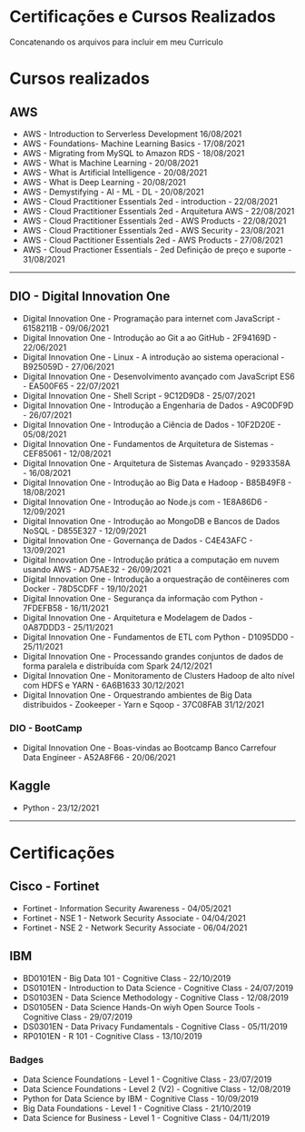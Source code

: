 
# Certificações e Cursos Realizados

Concatenando os arquivos para incluir em meu Curriculo

# Cursos realizados

## AWS 

 * AWS - Introduction to Serverless Development 16/08/2021
 * AWS - Foundations- Machine Learning Basics - 17/08/2021
 * AWS - Migrating from MySQL to Amazon RDS - 18/08/2021
 * AWS - What is Machine Learning - 20/08/2021
 * AWS - What is Artificial Intelligence - 20/08/2021
 * AWS - What is Deep Learning - 20/08/2021
 * AWS - Demystifying - AI - ML - DL - 20/08/2021  
 * AWS - Cloud Practitioner Essentials 2ed - introduction - 22/08/2021
 * AWS - Cloud Practitioner Essentials 2ed - Arquitetura AWS - 22/08/2021
 * AWS - Cloud Practitioner Essentials 2ed - AWS Products - 22/08/2021
 * AWS - Cloud Practitioner Essentials 2ed - AWS Security - 23/08/2021
 * AWS - Cloud Pactitioner Essentials 2ed - AWS Products - 27/08/2021
 * AWS - Cloud Practioner Essentials - 2ed Definição de preço e suporte - 31/08/2021

--------------------------
## DIO - Digital Innovation One 

 * Digital Innovation One - Programação para internet com JavaScript - 6158211B - 09/06/2021
 * Digital Innovation One - Introdução ao Git a ao GitHub - 2F94169D - 22/06/2021
 * Digital Innovation One - Linux - A introdução ao sistema operacional - B925059D - 27/06/2021 
 * Digital Innovation One - Desenvolvimento avançado com JavaScript ES6 - EA500F65 - 22/07/2021
 * Digital Innovation One - Shell Script - 9C12D9D8 - 25/07/2021
 * Digital Innovation One - Introdução a Engenharia de Dados - A9C0DF9D - 26/07/2021
 * Digital Innovation One - Introdução a Ciência de Dados - 10F2D20E - 05/08/2021
 * Digital Innovation One - Fundamentos de Arquitetura de Sistemas - CEF85061 - 12/08/2021
 * Digital Innovation One - Arquitetura de Sistemas Avançado - 9293358A - 16/08/2021
 * Digital Innovation One - Introdução ao Big Data e Hadoop -  B85B49F8 - 18/08/2021
 * Digital Innovation One - Introdução ao Node.js com - 1E8A86D6 - 12/09/2021
 * Digital Innovation One - Introdução ao MongoDB e Bancos de Dados NoSQL - D855E327 - 12/09/2021
 * Digital Innovation One - Governança de Dados - C4E43AFC - 13/09/2021
 * Digital Innovation One - Introdução prática a computação em nuvem usando AWS - AD75AE32 - 26/09/2021
 * Digital Innovation One - Introdução a orquestração de contêineres com Docker - 78D5CDFF - 19/10/2021
 * Digital Innovation One - Segurança da informação com Python - 7FDEFB58 - 16/11/2021
 * Digital Innovation One - Arquitetura e Modelagem de Dados - 0A87DDD3 - 25/11/2021
 * Digital Innovation One - Fundamentos de ETL com Python - D1095DD0 - 25/11/2021
 * Digital Innovation One - Processando grandes conjuntos de dados de forma paralela e distribuída com Spark 24/12/2021
 * Digital Innovation One - Monitoramento de Clusters Hadoop de alto nível com HDFS e YARN - 6A6B1633 30/12/2021
 * Digital Innovation One - Orquestrando ambientes de Big Data distribuidos - Zookeeper - Yarn e Sqoop - 37C08FAB 31/12/2021

 
 ### DIO - BootCamp 

  * Digital Innovation One - Boas-vindas ao Bootcamp Banco Carrefour Data Engineer - A52A8F66 - 20/06/2021

## Kaggle

 * Python - 23/12/2021
  
  -------------------------

# Certificações 

## Cisco - Fortinet

 * Fortinet - Information Security Awareness - 04/05/2021
 * Fortinet - NSE 1 - Network Security Associate - 04/04/2021
 * Fortinet - NSE 2 - Network Security Associate - 06/04/2021
 
 ## IBM 

  * BD0101EN - Big Data 101 - Cognitive Class - 22/10/2019
  * DS0101EN - Introduction to  Data Science - Cognitive Class - 24/07/2019
  * DS0103EN - Data Science Methodology - Cognitive Class - 12/08/2019
  * DS0105EN - Data Science Hands-On wiyh Open Source Tools - Cognitive Class - 29/07/2019
  * DS0301EN - Data Privacy Fundamentals - Cognitive Class - 05/11/2019
  * RP0101EN - R 101 - Cognitive Class - 13/10/2019
  
### Badges

  * Data Science Foundations - Level 1 - Cognitive Class - 23/07/2019
  * Data Science Foundations - Level 2 (V2) - Cognitive Class - 12/08/2019 
  * Python for Data Science by IBM - Cognitive Class - 10/09/2019
  * Big Data Foundations - Level 1 - Cognitive Class - 21/10/2019
  * Data Science for Business - Level 1 - Cognitive Class - 04/11/2019
